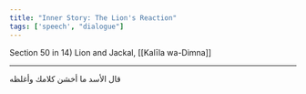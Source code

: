 ```yaml
---
title: "Inner Story: The Lion's Reaction"
tags: ['speech', "dialogue"]
---
```


 Section 50 in 14) Lion and Jackal, [[Kalīla wa-Dimna]]

---
قال الأسد ما أخشن كلامك وأغلظه
